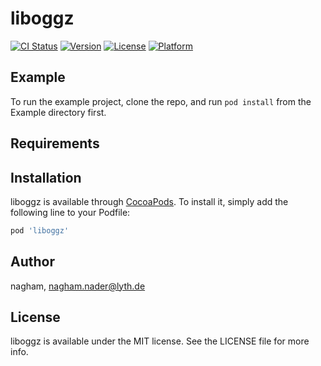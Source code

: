 # liboggz

[![CI Status](https://img.shields.io/travis/nagham/liboggz.svg?style=flat)](https://travis-ci.org/nagham/liboggz)
[![Version](https://img.shields.io/cocoapods/v/liboggz.svg?style=flat)](https://cocoapods.org/pods/liboggz)
[![License](https://img.shields.io/cocoapods/l/liboggz.svg?style=flat)](https://cocoapods.org/pods/liboggz)
[![Platform](https://img.shields.io/cocoapods/p/liboggz.svg?style=flat)](https://cocoapods.org/pods/liboggz)

## Example

To run the example project, clone the repo, and run `pod install` from the Example directory first.

## Requirements

## Installation

liboggz is available through [CocoaPods](https://cocoapods.org). To install
it, simply add the following line to your Podfile:

```ruby
pod 'liboggz'
```

## Author

nagham, nagham.nader@lyth.de

## License

liboggz is available under the MIT license. See the LICENSE file for more info.
